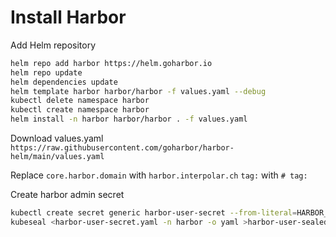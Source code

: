 Install Harbor
==============

Add Helm repository
```bash
helm repo add harbor https://helm.goharbor.io
helm repo update
helm dependencies update
helm template harbor harbor/harbor -f values.yaml --debug
kubectl delete namespace harbor
kubectl create namespace harbor
helm install -n harbor harbor/harbor . -f values.yaml
```

Download values.yaml
```https://raw.githubusercontent.com/goharbor/harbor-helm/main/values.yaml```

Replace 
`core.harbor.domain` with `harbor.interpolar.ch`
`tag:` with `# tag:`

Create harbor admin secret
```bash
kubectl create secret generic harbor-user-secret --from-literal=HARBOR_ADMIN_PASSWORD=$(head -c 16 /dev/urandom | base64) --dry-run=client -o yaml > harbor-user-secret.yaml
kubeseal <harbor-user-secret.yaml -n harbor -o yaml >harbor-user-sealedsecret.yaml
```